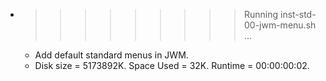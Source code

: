 * >>>>>>>>> Running inst-std-00-jwm-menu.sh ...
  * Add default standard menus in JWM.
  * Disk size = 5173892K. Space Used = 32K. Runtime = 00:00:00:02.
